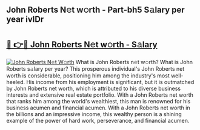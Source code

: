## John Roberts N𝚎t w𝚘rth - Part-bh5 S𝚊lary per year ivIDr

# <h2><a href="http://gc3yz0m.nevu.top/?p=John+Roberts">🔗 👉🔴 John Roberts N𝚎t w𝚘rth - S𝚊lary</a></h2>

[![John Roberts N𝚎t W𝚘rth](https://i.imgur.com/Oavwk0R.jpeg)](http://gc3yz0m.nevu.top/?p=John+Roberts)
What is John Roberts n𝚎t w𝚘rth? What is John Roberts s𝚊lary per year?
This prosperous individual's John Roberts net worth is considerable, positioning him among the industry's most well-heeled. His income from his employment is significant, but it is outmatched by John Roberts net worth, which is attributed to his diverse business interests and extensive real estate portfolio. With a John Roberts net worth that ranks him among the world's wealthiest, this man is renowned for his business acumen and financial acumen. With a John Roberts net worth in the billions and an impressive income, this wealthy person is a shining example of the power of hard work, perseverance, and financial acumen.
